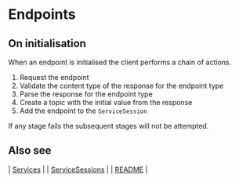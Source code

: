 # Endpoints

## On initialisation

When an endpoint is initialised the client performs a chain of actions.

1. Request the endpoint
2. Validate the content type of the response for the endpoint type
3. Parse the response for the endpoint type
4. Create a topic with the initial value from the response
5. Add the endpoint to the `ServiceSession`

If any stage fails the subsequent stages will not be attempted.

## Also see

| [Services](Services.md) |
| [ServiceSessions](ServiceSessions.md) |
| [README](../README.md) |
